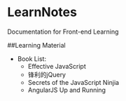 # LearnNotes
Documentation for Front-end Learning


##Learning Material
  - Book List:
    * Effective JavaScript
    * 锋利的jQuery
    * Secrets of the JavaScript Ninjia
    * AngularJS Up and Running